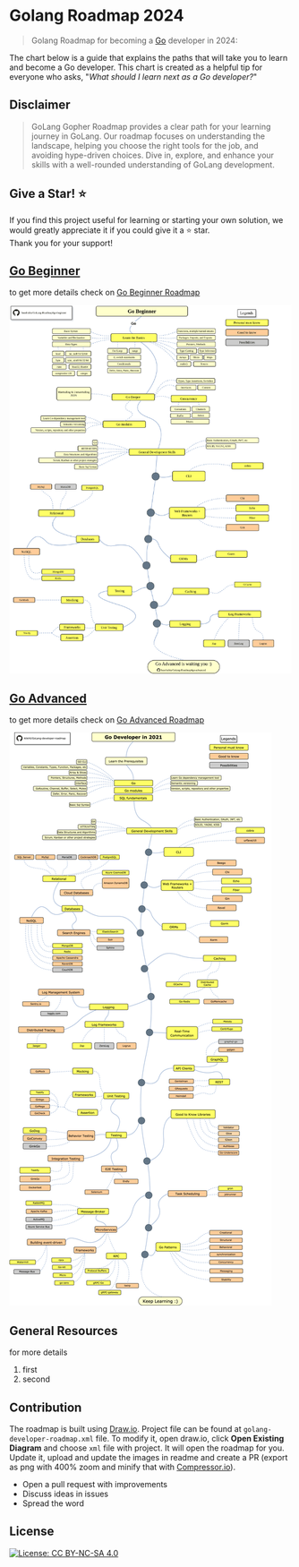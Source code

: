 # Golang Roadmap 2024

> Golang Roadmap for becoming a [Go](https://golang.org/) developer in 2024:

The chart below is a guide that explains the paths that will take you to learn and become a Go developer. This chart is created as a helpful tip for everyone who asks, "*What should I learn next as a Go developer?*"

## Disclaimer

> GoLang Gopher Roadmap provides a clear path for your learning journey in GoLang. Our roadmap focuses on understanding the landscape, helping you choose the right tools for the job, and avoiding hype-driven choices. Dive in, explore, and enhance your skills with a well-rounded understanding of GoLang development.
## Give a Star! :star:

If you find this project useful for learning or starting your own solution, we would greatly appreciate it if you could give it a :star: star. </br>  Thank you for your support!  
##  [Go Beginner](./go-beginner/README.md)
to get more details check on [Go Beginner Roadmap](./go-beginner/README.md)

![Go Beginner Roadmap](./go-beginner/golang-developer-roadmap.drawio.png)


## [Go Advanced](./go-advanced/README.md)
to get more details check on [Go Advanced Roadmap](./go-advanced/README.md)

![Go Advanced Roadmap](./go-advanced/golang-advanced-roadmap.png)

## General Resources
for more details 
 1. first 
 2. second 

## Contribution

The roadmap is built using [Draw.io](https://www.draw.io/). Project file can be found at `golang-developer-roadmap.xml` file. To modify it, open draw.io, click **Open Existing Diagram** and choose `xml` file with project. It will open the roadmap for you. Update it, upload and update the images in readme and create a PR (export as png with 400% zoom and minify that with [Compressor.io](https://compressor.io/compress)).

- Open a pull request with improvements
- Discuss ideas in issues
- Spread the word

## License

[![License: CC BY-NC-SA 4.0](https://img.shields.io/badge/License-CC%20BY--NC--SA%204.0-lightgrey.svg)](https://creativecommons.org/licenses/by-nc-sa/4.0/)
